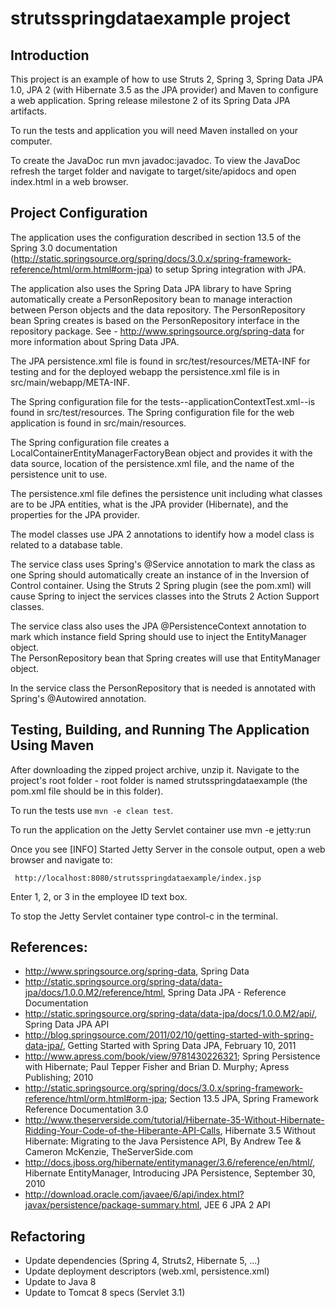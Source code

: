 # strutsspringdataexample project

## Introduction

This project is an example of how to use Struts 2, Spring 3, Spring Data JPA 1.0, JPA 2 
(with Hibernate 3.5 as the JPA provider) and Maven to configure a
web application.  Spring release milestone 2 of its Spring Data JPA artifacts.

To run the tests and application you will need Maven installed on your computer.

To create the JavaDoc run mvn javadoc:javadoc.  To view the JavaDoc refresh the 
target folder and navigate to target/site/apidocs and open index.html in a web browser.

## Project Configuration

The application uses the configuration described in section 13.5 of the Spring 3.0 documentation
(http://static.springsource.org/spring/docs/3.0.x/spring-framework-reference/html/orm.html#orm-jpa)
to setup Spring integration with JPA.  

The application also uses the Spring Data JPA library to have Spring automatically 
create a PersonRepository bean to manage interaction between Person objects and the 
data repository.  The PersonRepository bean Spring creates is based 
on the PersonRepository interface in the repository package.
See - http://www.springsource.org/spring-data for more information about Spring Data JPA.

The JPA persistence.xml file is found in src/test/resources/META-INF for testing and for the 
deployed webapp the persistence.xml file is in src/main/webapp/META-INF.  

The Spring configuration file for the tests--applicationContextTest.xml--is found in 
src/test/resources.  The Spring configuration file for the web application is found 
in src/main/resources.

The Spring configuration file creates a LocalContainerEntityManagerFactoryBean object 
and provides it with the data source, location of the persistence.xml file, and the 
name of the persistence unit to use.

The persistence.xml file defines the persistence unit including what classes are to be
JPA entities, what is the JPA provider (Hibernate), and the properties for the JPA 
provider.

The model classes use JPA 2 annotations to identify how a model class is related to a 
database table.

The service class uses Spring's @Service annotation to mark the class as one Spring should
automatically create an instance of in the Inversion of Control container.  Using the Struts 2 
Spring plugin (see the pom.xml) will cause Spring to inject the services classes into the 
Struts 2 Action Support classes.

The service class also uses the JPA @PersistenceContext annotation to mark which 
instance field Spring should use to inject the EntityManager object.  
The PersonRepository bean that Spring creates will use that EntityManager object.   

In the service class the PersonRepository that is needed is annotated with Spring's @Autowired annotation.
  
## Testing, Building, and Running The Application Using Maven
 
After downloading the zipped project archive, unzip it.  Navigate to the 
project's root folder - root folder is named strutsspringdataexample (the pom.xml file 
should be in this folder).

To run the tests use `mvn -e clean test`.

To run the application on the Jetty Servlet container use mvn -e jetty:run

Once you see [INFO] Started Jetty Server in the console output, open a web browser and navigate to:

     http://localhost:8080/strutsspringdataexample/index.jsp
     
Enter 1, 2, or 3 in the employee ID text box.

To stop the Jetty Servlet container type control-c in the terminal.

## References:

- http://www.springsource.org/spring-data, Spring Data
- http://static.springsource.org/spring-data/data-jpa/docs/1.0.0.M2/reference/html, Spring Data JPA - Reference Documentation
- http://static.springsource.org/spring-data/data-jpa/docs/1.0.0.M2/api/, Spring Data JPA API
- http://blog.springsource.com/2011/02/10/getting-started-with-spring-data-jpa/, Getting Started with Spring Data JPA, February 10, 2011
- http://www.apress.com/book/view/9781430226321; Spring Persistence with Hibernate; Paul Tepper Fisher and Brian D. Murphy; Apress Publishing; 2010
- http://static.springsource.org/spring/docs/3.0.x/spring-framework-reference/html/orm.html#orm-jpa; Section 13.5 JPA, Spring Framework Reference Documentation 3.0
- http://www.theserverside.com/tutorial/Hibernate-35-Without-Hibernate-Ridding-Your-Code-of-the-Hiberante-API-Calls, Hibernate 3.5 Without Hibernate: Migrating to the Java Persistence API, By Andrew Tee & Cameron McKenzie, TheServerSide.com
- http://docs.jboss.org/hibernate/entitymanager/3.6/reference/en/html/, Hibernate EntityManager, Introducing JPA Persistence, September 30, 2010
- http://download.oracle.com/javaee/6/api/index.html?javax/persistence/package-summary.html, JEE 6 JPA 2 API

## Refactoring

- Update dependencies (Spring 4, Struts2, Hibernate 5, ...)
- Update deployment descriptors (web.xml, persistence.xml)
- Update to Java 8 
- Update to Tomcat 8 specs (Servlet 3.1)
